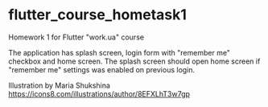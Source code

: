 # flutter_course_hometask1

Homework 1 for Flutter "work.ua" course

The application has splash screen, login form with "remember me" checkbox and home screen.
The splash screen should open home screen if "remember me" settings was enabled on previous login.


Illustration by Maria Shukshina https://icons8.com/illustrations/author/8EFXLhT3w7gp